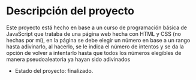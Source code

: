 <h1>Descripción del proyecto</h1>

<p>Este proyecto está hecho en base a un curso de programación básica de JavaScript que trataba de una página web hecha con HTML y CSS (no hechas por mí), en la página se debe elegir un número en base a un rango hasta adivinarlo, al hacerlo, se le indica el número de intentos y se da la opción de volver a intentarlo hasta que todos los números elegibles de manera pseudoaleatoria ya hayan sido adivinados</p>

- Estado del proyecto: finalizado.
